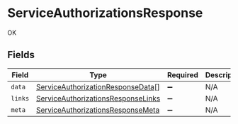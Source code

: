 # ServiceAuthorizationsResponse

OK


## Fields

| Field                                                                                           | Type                                                                                            | Required                                                                                        | Description                                                                                     |
| ----------------------------------------------------------------------------------------------- | ----------------------------------------------------------------------------------------------- | ----------------------------------------------------------------------------------------------- | ----------------------------------------------------------------------------------------------- |
| `data`                                                                                          | [ServiceAuthorizationResponseData](../../models/shared/serviceauthorizationresponsedata.md)[]   | :heavy_minus_sign:                                                                              | N/A                                                                                             |
| `links`                                                                                         | [ServiceAuthorizationsResponseLinks](../../models/shared/serviceauthorizationsresponselinks.md) | :heavy_minus_sign:                                                                              | N/A                                                                                             |
| `meta`                                                                                          | [ServiceAuthorizationsResponseMeta](../../models/shared/serviceauthorizationsresponsemeta.md)   | :heavy_minus_sign:                                                                              | N/A                                                                                             |